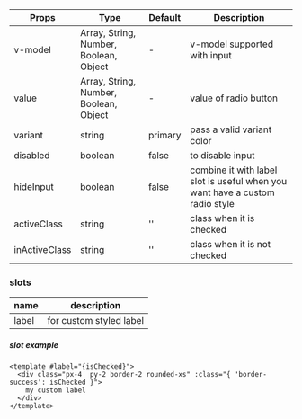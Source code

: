 | Props | Type | Default | Description |
| ------------ | ------------ | ------------ | ------------ |
| v-model | Array, String, Number, Boolean, Object | - | v-model supported with input |
| value | Array, String, Number, Boolean, Object | - | value of radio button |
| variant | string | primary | pass a valid variant color |
| disabled | boolean | false | to disable input |
| hideInput | boolean | false | combine it with label slot is useful when you want have a custom radio style |
| activeClass | string | '' | class when it is checked |
| inActiveClass | string | '' | class when it is not checked |


### slots
| name | description
| ------------ | ------------ |
| label | for custom styled label|

##### slot example

```vue
<template #label="{isChecked}">
  <div class="px-4  py-2 border-2 rounded-xs" :class="{ 'border-success': isChecked }">
    my custom label
  </div>
</template>
```